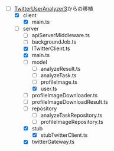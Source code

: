 - [ ] [TwitterUserAnalyzer3](https://github.com/hajimepg/TwitterUserAnalyzerPrototype3)からの移植
    - [x] client
        - [x] main.ts
    - [ ] server
        - [ ] apiServerMiddleware.ts
        - [ ] backgroundJob.ts
        - [x] ITwitterClient.ts
        - [x] main.ts
        - [ ] model
            - [ ] analyzeResult.ts
            - [ ] analyzeTask.ts
            - [ ] profileImage.ts
            - [x] user.ts
        - [ ] profileImageDownloader.ts
        - [ ] profileImageDownloadResult.ts
        - [ ] repository
            - [ ] analyzeTaskRepository.ts
            - [ ] profileImageRepository.ts
        - [x] stub
            - [x] stubTwitterClient.ts
        - [x] twitterGateway.ts
